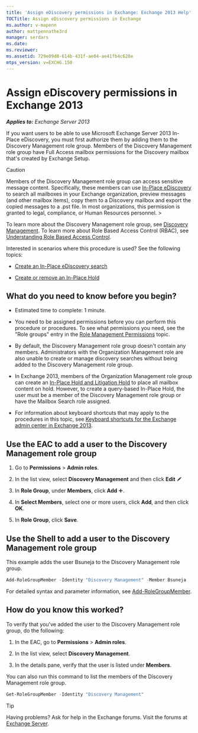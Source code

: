 ```yaml
---
title: 'Assign eDiscovery permissions in Exchange: Exchange 2013 Help'
TOCTitle: Assign eDiscovery permissions in Exchange
ms.author: v-mapenn
author: mattpennathe3rd
manager: serdars
ms.date:
ms.reviewer:
ms.assetid: 729e09d8-614b-431f-ae04-ae41fb4c628e
mtps_version: v=EXCHG.150
---
```


# Assign eDiscovery permissions in Exchange 2013

_**Applies to:** Exchange Server 2013_

If you want users to be able to use Microsoft Exchange Server 2013 In-Place eDiscovery, you must first authorize them by adding them to the Discovery Management role group. Members of the Discovery Management role group have Full Access mailbox permissions for the Discovery mailbox that's created by Exchange Setup.

> [!CAUTION]
> Members of the Discovery Management role group can access sensitive message content. Specifically, these members can use [In-Place eDiscovery](in-place-ediscovery-exchange-2013-help.md) to search all mailboxes in your Exchange organization, preview messages (and other mailbox items), copy them to a Discovery mailbox and export the copied messages to a .pst file. In most organizations, this permission is granted to legal, compliance, or Human Resources personnel. >

To learn more about the Discovery Management role group, see [Discovery Management](https://technet.microsoft.com/library/b8bc5922-a8c9-4707-906d-fa38bb87da8f.aspx). To learn more about Role Based Access Control (RBAC), see [Understanding Role Based Access Control](https://technet.microsoft.com/library/fd268867-2ae5-441b-8103-7a7583eb2bbe.aspx).

Interested in scenarios where this procedure is used? See the following topics:

- [Create an In-Place eDiscovery search](create-in-place-ediscovery-search-exchange-2013-help.md)

- [Create or remove an In-Place Hold](create-or-remove-in-place-holds-exchange-2013-help.md)

## What do you need to know before you begin?

- Estimated time to complete: 1 minute.

- You need to be assigned permissions before you can perform this procedure or procedures. To see what permissions you need, see the "Role groups" entry in the [Role Management Permissions](https://technet.microsoft.com/library/cb9591c4-fbb3-4199-8007-6bbfdfd5a2e9.aspx) topic.

- By default, the Discovery Management role group doesn't contain any members. Administrators with the Organization Management role are also unable to create or manage discovery searches without being added to the Discovery Management role group.

- In Exchange 2013, members of the Organization Management role group can create an [In-Place Hold and Litigation Hold](in-place-and-litigation-holds-exchange-2013-help.md) to place all mailbox content on hold. However, to create a query-based In-Place Hold, the user must be a member of the Discovery Management role group or have the Mailbox Search role assigned.

- For information about keyboard shortcuts that may apply to the procedures in this topic, see [Keyboard shortcuts for the Exchange admin center in Exchange 2013](keyboard-shortcuts-in-the-exchange-admin-center-2013-help.md).

## Use the EAC to add a user to the Discovery Management role group

1. Go to **Permissions** \> **Admin roles**.

2. In the list view, select **Discovery Management** and then click **Edit** ![Edit icon](images/ITPro_EAC_EditIcon.gif)

3. In **Role Group**, under **Members**, click **Add** ![Add Icon](images/ITPro_EAC_AddIcon.gif).

4. In **Select Members**, select one or more users, click **Add**, and then click **OK**.

5. In **Role Group**, click **Save**.

## Use the Shell to add a user to the Discovery Management role group

This example adds the user Bsuneja to the Discovery Management role group.

```powershell
Add-RoleGroupMember -Identity "Discovery Management" -Member Bsuneja
```

For detailed syntax and parameter information, see [Add-RoleGroupMember](https://docs.microsoft.com/powershell/module/exchange/role-based-access-control/Add-RoleGroupMember).

## How do you know this worked?

To verify that you've added the user to the Discovery Management role group, do the following:

1. In the EAC, go to **Permissions** \> **Admin roles**.

2. In the list view, select **Discovery Management**.

3. In the details pane, verify that the user is listed under **Members**.

You can also run this command to list the members of the Discovery Management role group.

```powershell
Get-RoleGroupMember -Identity "Discovery Management"
```

> [!TIP]
> Having problems? Ask for help in the Exchange forums. Visit the forums at [Exchange Server](https://go.microsoft.com/fwlink/p/?linkId=60612).
